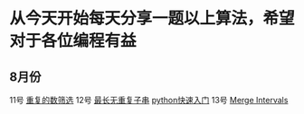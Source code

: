 # 从今天开始每天分享一题以上算法，希望对于各位编程有益

## 8月份
11号  [重复的数筛选](programs/17.8.11.md)
12号  [最长无重复子串](programs/17.8.12.md)
      [python快速入门](programs/python学习笔记.md)
13号  [Merge Intervals](programs/17.8.13.md)